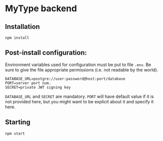 # MyType backend

## Installation
```
npm install
```

## Post-install configuration:

Environment variables used for configuration must be put to file `.env`. Be sure to give
the file appropriate permissions (i.e. not readable by the world).


```
DATABASE_URL=postgre://user:password@host:port/database
PORT=server port num.
SECRET=private JWT signing key
```

`DATABASE_URL` and `SECRET` are mandatory.
`PORT` will have default value if it is not provided here, but you might want
to be explicit about it and specify it here.

## Starting
```
npm start
```
